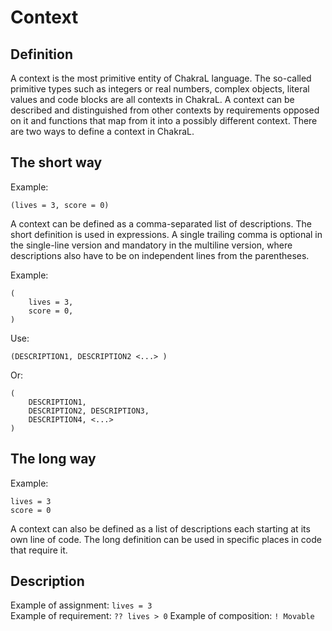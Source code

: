 # Context
## Definition

A context is the most primitive entity of ChakraL language. The so-called primitive types such as integers or real numbers, complex objects, literal values and code blocks are all contexts in ChakraL. A context can be described and distinguished from other contexts by requirements opposed on it and functions that map from it into a possibly different context. There are two ways to define a context in ChakraL.

## The short way

Example:  
```
(lives = 3, score = 0)
```

A context can be defined as a comma-separated list of descriptions. The short definition is used in expressions. A single trailing comma is optional in the single-line version and mandatory in the multiline version, where descriptions also have to be on independent lines from the parentheses.

Example:  
```
(
    lives = 3,
    score = 0,
)
```

Use:  
```
(DESCRIPTION1, DESCRIPTION2 <...> )
```
Or:  
```
(
    DESCRIPTION1,
    DESCRIPTION2, DESCRIPTION3,
    DESCRIPTION4, <...>
)
```

## The long way

Example: 
```
lives = 3
score = 0
```

A context can also be defined as a list of descriptions each starting at its own line of code. The long definition can be used in specific places in code that require it.

## Description

Example of assignment: `lives = 3`  
Example of requirement: `?? lives > 0`
Example of composition: `! Movable`